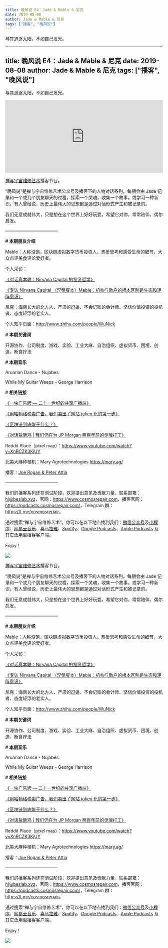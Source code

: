 ```yaml
---
title: 晚风说 E4：Jade & Mable & 尼克
date: 2019-08-08
author: Jade & Mable & 尼克
tags: ["播客", "晚风说"]
---
```


与其追逐太阳，不如自己发光。

<!--more-->

---
title: 晚风说 E4：Jade & Mable & 尼克
date: 2019-08-08
author: Jade & Mable & 尼克
tags: ["播客", "晚风说"]
---

与其追逐太阳，不如自己发光。

<!--more-->

<iframe src="https://open.spotify.com/embed-podcast/episode/1V1BMHeCBL7AmlEXTX0ClZ" width="100%" height="232" frameborder="0" allowtransparency="true" allow="encrypted-media"></iframe>

[禅与宇宙维修艺术](https://www.cosmosrepair.com)播客节目。

“晚风说”是禅与宇宙维修艺术公众号及播客下的人物对话系列。每期会由 Jade 记录和一个或几个朋友聊天的过程，探索一个灵魂，收集一个故事，或学习一种新识。有人曾经说，历史上最伟大的思想都是通过对话形式产生和被记录的。

我们无意成就伟大，只是想在这个世界上好好玩耍。希望它对你，常常陪伴，偶尔启发。


————————————


**# 本期朋友介绍**

Mable：人称没饱，区块链虚拟数字货币投资人。热爱思考和感受生命的细节，大众点评美食评论爱好者。

个人采访：

[《对话真本聪：Nirvana Capital 的投资哲学》](https://www.chainnews.com/articles/792631445697.htm?from=timeline)

[《专访 Nirvana Capital （涅槃资本）Mable：机构与散户的根本区别是生态和矩阵意识》](https://www.theblockbeats.com/news/2438?from=singlemessage)

尼克：海南长大的北方人、严肃的逗逼、不会记账的会计师、坚信价值投资的投机者、态度轻浮的老实人。

个人知乎页面：<http://www.zhihu.com/people/WuNick>

**# 本期关键词** 

开源协作、公司制度、游戏、实验、工业大麻、自治组织、虚拟货币、困境、创造、断食疗法

**# 本期音乐** 

Aruarian Dance - Nujabes

While My Guitar Weeps - George Harrison

**# 相关链接**

[《一块广告牌 — 二十一世纪的共享广播站》](https://mp.weixin.qq.com/s?__biz=MzA5Nzk4MDMxMg==&mid=2247484122&idx=1&sn=4f8fbaeadbef5f4bf82f85a1361800d5&chksm=9099d82da7ee513b9418b1bcec88412870f68d1911b9cf6a8e2d4a19475447f12ad0f0b98a27&token=1301840077&lang=zh_CN#rd)

[《用哈勃格税卖广告，我们卖出了网站 token 化的第一步》](https://mp.weixin.qq.com/s?__biz=MzA5Nzk4MDMxMg==&mid=2247484153&idx=1&sn=052353a38cbeea4ca003eb2f02f0103a&chksm=9099d80ea7ee511818f6f1e7718bae7461b9120d840be95d92816b074deb0dd29336c5c89f8e&token=1301840077&lang=zh_CN#rd)

[《区块链到底能干什么？》](https://mp.weixin.qq.com/s?__biz=MzA5Nzk4MDMxMg==&mid=2247484224&idx=1&sn=32a60f85168658e115cee886138834ad&chksm=9099d9b7a7ee50a1037513c9d126fa16d6743f8478baa9cdf3d841726bc17d2fda123717f945&scene=21#wechat_redirect)

[《对话盐酥鸡 | 我们仍在为 JP Morgan 两百年前的灵魂打工》](https://mp.weixin.qq.com/s?__biz=MzA5Nzk4MDMxMg==&mid=2247484002&idx=1&sn=6c91a59e6c8e2642f36d343fd3277c0c&chksm=9099d895a7ee51834561ebf6895ebd2b4c930a5ae3cbbb0fce024ac1e57eeefe3a22a61cfaec&scene=21#wechat_redirect)

Reddit Place（pixel map）：<https://www.youtube.com/watch?v=XnRCZK3KjUY>

北美大麻种植机：Mary Agrotechnologies  <https://mary.ag/>

播客：[Joe Rogan & Peter Attia](http://podcasts.joerogan.net/podcasts/peter-attia)


————————————


我们的播客系列还在测试阶段，欢迎提出意见及贡献力量。联系邮箱：<hi@beslab.xyz>，官网：<https://www.cosmosrepair.com>，播客官网：<https://podcasts.cosmosrepair.com/>，Telegram 群：<https://t.me/cosmosrepair>。

通过搜索“禅与宇宙维修艺术”，你可以在以下地点找到我们：[微信公众号](https://cosmosrepair-1257028016.cos.ap-beijing.myqcloud.com/2019-08-04-qrcode_for_gh_9a7e409c3696_430.jpg)及[小程序](https://cosmosrepair-1257028016.cos.ap-beijing.myqcloud.com/2019-08-04-gh_ec0187a9be05_430.jpg)、[网易云音乐](https://music.163.com/#/djradio?id=793651380)、[喜马拉雅](https://www.ximalaya.com/zhubo/182662946/)、[Spotify](https://open.spotify.com/show/5SfJxMPMoqbGc2zG8ouiuD?si=QcavW9VXQiKTkTuBuWU8nA)、[Google Podcasts](https://play.google.com/music/m/Ic6r47w47dfifhnqr25ix6aepwm)、[Apple Podcasts](https://podcasts.apple.com/cn/podcast/%E7%A6%85%E4%B8%8E%E5%AE%87%E5%AE%99%E7%BB%B4%E4%BF%AE%E8%89%BA%E6%9C%AF/id1475254987) 及其它泛用型播客客户端。

Enjoy！

![](http://ww3.sinaimg.cn/large/006tNc79ly1g5s7sl4cmlj30tv0tvdkh.jpg)

[禅与宇宙维修艺术](https://www.cosmosrepair.com)播客节目。

“晚风说”是禅与宇宙维修艺术公众号及播客下的人物对话系列。每期会由 Jade 记录和一个或几个朋友聊天的过程，探索一个灵魂，收集一个故事，或学习一种新识。有人曾经说，历史上最伟大的思想都是通过对话形式产生和被记录的。

我们无意成就伟大，只是想在这个世界上好好玩耍。希望它对你，常常陪伴，偶尔启发。


————————————


**# 本期朋友介绍**

Mable：人称没饱，区块链虚拟数字货币投资人。热爱思考和感受生命的细节，大众点评美食评论爱好者。

个人采访：

[《对话真本聪：Nirvana Capital 的投资哲学》](https://www.chainnews.com/articles/792631445697.htm?from=timeline)

[《专访 Nirvana Capital （涅槃资本）Mable：机构与散户的根本区别是生态和矩阵意识》](https://www.theblockbeats.com/news/2438?from=singlemessage)

尼克：海南长大的北方人、严肃的逗逼、不会记账的会计师、坚信价值投资的投机者、态度轻浮的老实人。

个人知乎页面：<http://www.zhihu.com/people/WuNick>

**# 本期关键词** 

开源协作、公司制度、游戏、实验、工业大麻、自治组织、虚拟货币、困境、创造、断食疗法

**# 本期音乐** 

Aruarian Dance - Nujabes

While My Guitar Weeps - George Harrison

**# 相关链接**

[《一块广告牌 — 二十一世纪的共享广播站》](https://mp.weixin.qq.com/s?__biz=MzA5Nzk4MDMxMg==&mid=2247484122&idx=1&sn=4f8fbaeadbef5f4bf82f85a1361800d5&chksm=9099d82da7ee513b9418b1bcec88412870f68d1911b9cf6a8e2d4a19475447f12ad0f0b98a27&token=1301840077&lang=zh_CN#rd)

[《用哈勃格税卖广告，我们卖出了网站 token 化的第一步》](https://mp.weixin.qq.com/s?__biz=MzA5Nzk4MDMxMg==&mid=2247484153&idx=1&sn=052353a38cbeea4ca003eb2f02f0103a&chksm=9099d80ea7ee511818f6f1e7718bae7461b9120d840be95d92816b074deb0dd29336c5c89f8e&token=1301840077&lang=zh_CN#rd)

[《区块链到底能干什么？》](https://mp.weixin.qq.com/s?__biz=MzA5Nzk4MDMxMg==&mid=2247484224&idx=1&sn=32a60f85168658e115cee886138834ad&chksm=9099d9b7a7ee50a1037513c9d126fa16d6743f8478baa9cdf3d841726bc17d2fda123717f945&scene=21#wechat_redirect)

[《对话盐酥鸡 | 我们仍在为 JP Morgan 两百年前的灵魂打工》](https://mp.weixin.qq.com/s?__biz=MzA5Nzk4MDMxMg==&mid=2247484002&idx=1&sn=6c91a59e6c8e2642f36d343fd3277c0c&chksm=9099d895a7ee51834561ebf6895ebd2b4c930a5ae3cbbb0fce024ac1e57eeefe3a22a61cfaec&scene=21#wechat_redirect)

Reddit Place（pixel map）：<https://www.youtube.com/watch?v=XnRCZK3KjUY>

北美大麻种植机：Mary Agrotechnologies  <https://mary.ag/>

播客：[Joe Rogan & Peter Attia](http://podcasts.joerogan.net/podcasts/peter-attia)


————————————


我们的播客系列还在测试阶段，欢迎提出意见及贡献力量。联系邮箱：<hi@beslab.xyz>，官网：<https://www.cosmosrepair.com>，播客官网：<https://podcasts.cosmosrepair.com/>，Telegram 群：<https://t.me/cosmosrepair>。

通过搜索“禅与宇宙维修艺术”，你可以在以下地点找到我们：[微信公众号](https://cosmosrepair-1257028016.cos.ap-beijing.myqcloud.com/2019-08-04-qrcode_for_gh_9a7e409c3696_430.jpg)及[小程序](https://cosmosrepair-1257028016.cos.ap-beijing.myqcloud.com/2019-08-04-gh_ec0187a9be05_430.jpg)、[网易云音乐](https://music.163.com/#/djradio?id=793651380)、[喜马拉雅](https://www.ximalaya.com/zhubo/182662946/)、[Spotify](https://open.spotify.com/show/5SfJxMPMoqbGc2zG8ouiuD?si=QcavW9VXQiKTkTuBuWU8nA)、[Google Podcasts](https://play.google.com/music/m/Ic6r47w47dfifhnqr25ix6aepwm)、[Apple Podcasts](https://podcasts.apple.com/cn/podcast/%E7%A6%85%E4%B8%8E%E5%AE%87%E5%AE%99%E7%BB%B4%E4%BF%AE%E8%89%BA%E6%9C%AF/id1475254987) 及其它泛用型播客客户端。

Enjoy！

![](http://ww3.sinaimg.cn/large/006tNc79ly1g5s7sl4cmlj30tv0tvdkh.jpg)